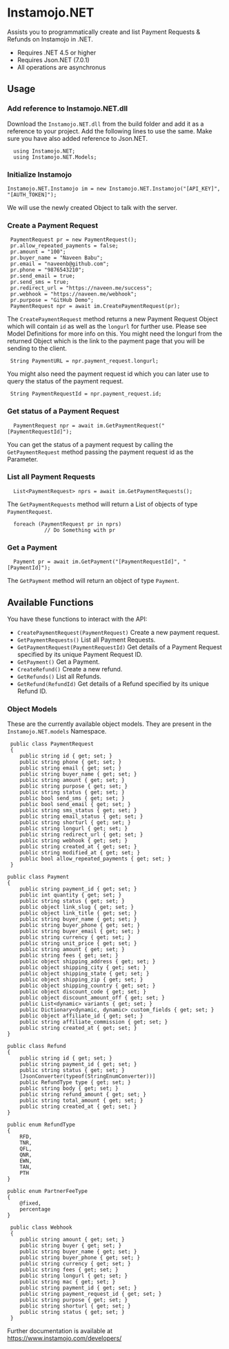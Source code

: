 # Instamojo.NET

Assists you to programmatically create and list Payment Requests & Refunds on Instamojo in .NET.

* Requires .NET 4.5 or higher
* Requires Json.NET (7.0.1)
* All operations are asynchronus


## Usage

### Add reference to Instamojo.NET.dll

Download the `Instamojo.NET.dll` from the build folder and add it as a reference to your project. Add the following lines to use the same. Make sure you have also added reference to Json.NET.

      using Instamojo.NET;
      using Instamojo.NET.Models;

### Initialize Instamojo

    Instamojo.NET.Instamojo im = new Instamojo.NET.Instamojo("[API_KEY]", "[AUTH_TOKEN]");

We will use the newly created Object to talk with the server.

### Create a Payment Request

     PaymentRequest pr = new PaymentRequest();
     pr.allow_repeated_payments = false;        
     pr.amount = "100";
     pr.buyer_name = "Naveen Babu";
     pr.email = "naveenb@github.com";
     pr.phone = "9876543210";
     pr.send_email = true;
     pr.send_sms = true;
     pr.redirect_url = "https://naveen.me/success";
     pr.webhook = "https://naveen.me/webhook";
     pr.purpose = "GitHub Demo";
     PaymentRequest npr = await im.CreatePaymentRequest(pr);

The `CreatePaymentRequest` method returns a new Payment Request Object which will contain `id` as well as the `longurl` for further use. Please see Model Definitions for more info on this. You might need the longurl from the returned Object which is the link to the payment page that you will be sending to the client.

     String PaymentURL = npr.payment_request.longurl;

You might also need the payment request id which you can later use to query the status of the payment request. 

     String PaymentRequestId = npr.payment_request.id;

### Get status of a Payment Request

      PaymentRequest npr = await im.GetPaymentRequest("[PaymentRequestId]");

You can get the status of a payment request by calling the `GetPaymentRequest` method passing the payment request id as the Parameter.

### List all Payment Requests

      List<PaymentRequest> nprs = await im.GetPaymentRequests();

The `GetPaymentRequests` method will return a List of objects of type `PaymentRequest`. 

      foreach (PaymentRequest pr in nprs)
                // Do Something with pr

### Get a Payment

      Payment pr = await im.GetPayment("[PaymentRequestId]", "[PaymentId]");

The `GetPayment` method will return an object of type `Payment`. 




## Available Functions

You have these functions to interact with the API:

  * `CreatePaymentRequest(PaymentRequest)` Create a new payment request.
  * `GetPaymentRequests()` List all Payment Requests.
  * `GetPaymentRequest(PaymentRequestId)` Get details of a Payment Request specified by its unique Payment Request ID.
  * `GetPayment()` Get a Payment.
  * `CreateRefund()` Create a new refund.
  * `GetRefunds()` List all Refunds.
  * `GetRefund(RefundId)` Get details of a Refund specified by its unique Refund ID.

### Object Models

These are the currently available object models. They are present in the `Instamojo.NET.models` Namespace.

     public class PaymentRequest
     {
        public string id { get; set; }
        public string phone { get; set; }
        public string email { get; set; }
        public string buyer_name { get; set; }
        public string amount { get; set; }
        public string purpose { get; set; }
        public string status { get; set; }
        public bool send_sms { get; set; }
        public bool send_email { get; set; }
        public string sms_status { get; set; }
        public string email_status { get; set; }
        public string shorturl { get; set; }
        public string longurl { get; set; }
        public string redirect_url { get; set; }
        public string webhook { get; set; }
        public string created_at { get; set; }
        public string modified_at { get; set; }
        public bool allow_repeated_payments { get; set; }
     }
    
    public class Payment
    {
        public string payment_id { get; set; }
        public int quantity { get; set; }
        public string status { get; set; }
        public object link_slug { get; set; }
        public object link_title { get; set; }
        public string buyer_name { get; set; }
        public string buyer_phone { get; set; }
        public string buyer_email { get; set; }
        public string currency { get; set; }
        public string unit_price { get; set; }
        public string amount { get; set; }
        public string fees { get; set; }
        public object shipping_address { get; set; }
        public object shipping_city { get; set; }
        public object shipping_state { get; set; }
        public object shipping_zip { get; set; }
        public object shipping_country { get; set; }
        public object discount_code { get; set; }
        public object discount_amount_off { get; set; }
        public List<dynamic> variants { get; set; }
        public Dictionary<dynamic, dynamic> custom_fields { get; set; }
        public object affiliate_id { get; set; }
        public string affiliate_commission { get; set; }
        public string created_at { get; set; }
    }
    
    public class Refund
    {
        public string id { get; set; }
        public string payment_id { get; set; }
        public string status { get; set; }
        [JsonConverter(typeof(StringEnumConverter))]
        public RefundType type { get; set; }
        public string body { get; set; }
        public string refund_amount { get; set; }
        public string total_amount { get; set; }
        public string created_at { get; set; }
    }
    
    public enum RefundType
    {
        RFD,
        TNR,
        QFL,
        QNR,
        EWN,
        TAN,
        PTH
    }
    
    public enum PartnerFeeType
    {
        @fixed,
        percentage
    }

     public class Webhook
     {
        public string amount { get; set; }
        public string buyer { get; set; }
        public string buyer_name { get; set; }
        public string buyer_phone { get; set; }
        public string currency { get; set; }
        public string fees { get; set; }
        public string longurl { get; set; }
        public string mac { get; set; }
        public string payment_id { get; set; }
        public string payment_request_id { get; set; }
        public string purpose { get; set; }
        public string shorturl { get; set; }
        public string status { get; set; }
     }

Further documentation is available at https://www.instamojo.com/developers/
